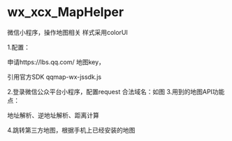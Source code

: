 # wx_xcx_MapHelper
微信小程序，操作地图相关
样式采用colorUI

1.配置：

申请https://lbs.qq.com/ 地图key，

引用官方SDK
	qqmap-wx-jssdk.js 

2.登录微信公众平台小程序，配置request 合法域名：如图
3.用到的地图API功能点：

地址解析、逆地址解析、距离计算

4.跳转第三方地图，根据手机上已经安装的地图
